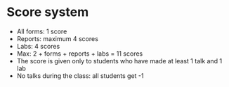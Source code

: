 # Score system


* All forms: 1 score
* Reports: maximum 4 scores
* Labs: 4 scores
* Max: 2 + forms + reports + labs =  11 scores
* The score is given only to students who have made at least 1 talk and 1 lab
* No talks during the class: all students get -1


